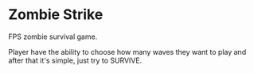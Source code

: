 # Zombie Strike

FPS zombie survival game.


Player have the ability to choose how many waves they want to play and after that it's simple, just try to SURVIVE.


